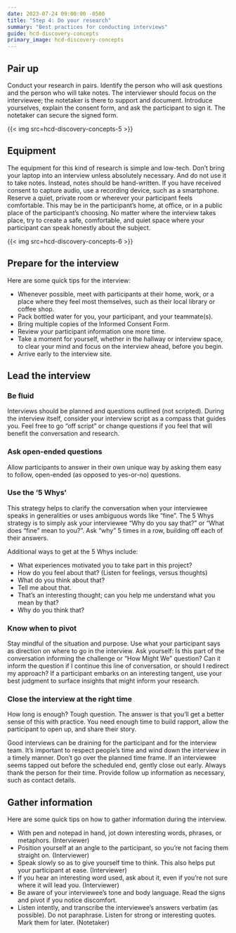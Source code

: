 ```yaml
---
date: 2023-07-24 09:00:00 -0500
title: "Step 4: Do your research"
summary: "Best practices for conducting interviews"
guide: hcd-discovery-concepts
primary_image: hcd-discovery-concepts
---
```


## Pair up

Conduct your research in pairs. Identify the person who will ask questions and the person who will take notes. The interviewer should focus on the interviewee; the notetaker is there to support and document. Introduce yourselves, explain the consent form, and ask the participant to sign it. The notetaker can secure the signed form.

{{< img src=hcd-discovery-concepts-5 >}}


## Equipment

The equipment for this kind of research is simple and low-tech. Don’t bring your laptop into an interview unless absolutely necessary. And do not use it to take notes. Instead, notes should be hand-written. If you have received consent to capture audio, use a recording device, such as a smartphone. Reserve a quiet, private room or wherever your participant feels comfortable. This may be in the participant’s home, at office, or in a public place of the participant’s choosing. No matter where the interview takes place, try to create a safe, comfortable, and quiet space where your participant can speak honestly about the subject.

{{< img src=hcd-discovery-concepts-6 >}}


## Prepare for the interview

Here are some quick tips for the interview:

- Whenever possible, meet with participants at their home, work, or a place where they feel most themselves, such as their local library or coffee shop.
- Pack bottled water for you, your participant, and your teammate(s).
- Bring multiple copies of the Informed Consent Form.
- Review your participant information one more time.
- Take a moment for yourself, whether in the hallway or interview space, to clear your mind and focus on the interview ahead, before you begin.
- Arrive early to the interview site.


## Lead the interview

### Be fluid

Interviews should be planned and questions outlined (not scripted). During the interview itself, consider your interview script as a compass that guides you. Feel free to go “off script” or change questions if you feel that will benefit the conversation and research.


### Ask open-ended questions

Allow participants to answer in their own unique way by asking them easy to follow, open-ended (as opposed to yes-or-no) questions.


### Use the ‘5 Whys’

This strategy helps to clarify the conversation when your interviewee speaks in generalities or uses ambiguous words like “fine”. The 5 Whys strategy is to simply ask your interviewee “Why do you say that?” or “What does “fine” mean to you?”. Ask “why” 5 times in a row, building off each of their answers.

Additional ways to get at the 5 Whys include:

- What experiences motivated you to take part in this project?
- How do you feel about that? (Listen for feelings, versus thoughts)
- What do you think about that?
- Tell me about that.
- That’s an interesting thought; can you help me understand what you mean by that?
- Why do you think that?


### Know when to pivot

Stay mindful of the situation and purpose. Use what your participant says as direction on where to go in the interview. Ask yourself: Is this part of the conversation informing the challenge or “How Might We” question? Can it inform the question if I continue this line of conversation, or should I redirect my approach? If a participant embarks on an interesting tangent, use your best judgment to surface insights that might inform your research.


### Close the interview at the right time

How long is enough? Tough question. The answer is that you’ll get a better sense of this with practice. You need enough time to build rapport, allow the participant to open up, and share their story.

Good interviews can be draining for the participant and for the interview team. It’s important to respect people’s time and wind down the interview in a timely manner. Don’t go over the planned time frame. If an interviewee seems tapped out before the scheduled end, gently close out early. Always thank the person for their time. Provide follow up information as necessary, such as contact details.


## Gather information

Here are some quick tips on how to gather information during the interview.

- With pen and notepad in hand, jot down interesting words, phrases, or metaphors. (Interviewer)
- Position yourself at an angle to the participant, so you’re not facing them straight on. (Interviewer)
- Speak slowly so as to give yourself time to think. This also helps put your participant at ease. (Interviewer)
- If you hear an interesting word used, ask about it, even if you’re not sure where it will lead you. (Interviewer)
- Be aware of your interviewee’s tone and body language. Read the signs and pivot if you notice discomfort.
- Listen intently, and transcribe the interviewee’s answers verbatim (as possible). Do not paraphrase. Listen for strong or interesting quotes. Mark them for later. (Notetaker)
